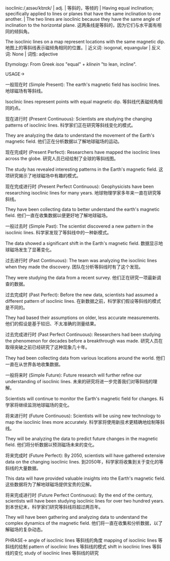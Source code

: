 isoclinic:/ˌaɪsəʊˈklɪnɪk/ | adj. | 等斜的，等倾的 | Having equal inclination; specifically applied to lines or planes that have the same inclination to one another. | The two lines are isoclinic because they have the same angle of inclination to the horizontal plane. 这两条线是等斜的，因为它们与水平面有相同的倾斜角。

The isoclinic lines on a map represent locations with the same magnetic dip. 地图上的等斜线表示磁倾角相同的位置。| 近义词: isogonal, equangular | 反义词: None | 词性: adjective

Etymology: From Greek *isos* "equal" + *klinein* "to lean, incline".

USAGE->

一般现在时 (Simple Present):
The earth's magnetic field has isoclinic lines. 地球磁场有等斜线。

Isoclinic lines represent points with equal magnetic dip. 等斜线代表磁倾角相同的点。


现在进行时 (Present Continuous):
Scientists are studying the changing patterns of isoclinic lines. 科学家们正在研究等斜线变化的模式。

They are analyzing the data to understand the movement of the Earth's magnetic field.  他们正在分析数据以了解地球磁场的运动。


现在完成时 (Present Perfect):
Researchers have mapped the isoclinic lines across the globe. 研究人员已经绘制了全球的等斜线图。

The study has revealed interesting patterns in the Earth's magnetic field. 这项研究揭示了地球磁场中有趣的模式。


现在完成进行时 (Present Perfect Continuous):
Geophysicists have been researching isoclinic lines for many years. 地球物理学家多年来一直在研究等斜线。

They have been collecting data to better understand the earth's magnetic field. 他们一直在收集数据以便更好地了解地球磁场。


一般过去时 (Simple Past):
The scientist discovered a new pattern in the isoclinic lines. 科学家发现了等斜线中的一种新模式。

The data showed a significant shift in the Earth's magnetic field. 数据显示地球磁场发生了显著变化。


过去进行时 (Past Continuous):
The team was analyzing the isoclinic lines when they made the discovery.  团队在分析等斜线时有了这个发现。

They were studying the data from a recent survey. 他们正在研究一项最新调查的数据。


过去完成时 (Past Perfect):
Before the new data, scientists had assumed a different pattern of isoclinic lines.  在新数据之前，科学家们假设等斜线的模式是不同的。

They had based their assumptions on older, less accurate measurements. 他们的假设是基于较旧、不太准确的测量结果。


过去完成进行时 (Past Perfect Continuous):
Researchers had been studying the phenomenon for decades before a breakthrough was made.  研究人员在取得突破之前已经研究了这种现象几十年。

They had been collecting data from various locations around the world.  他们一直在从世界各地收集数据。


一般将来时 (Simple Future):
Future research will further refine our understanding of isoclinic lines. 未来的研究将进一步完善我们对等斜线的理解。

Scientists will continue to monitor the Earth's magnetic field for changes. 科学家将继续监测地球磁场的变化。


将来进行时 (Future Continuous):
Scientists will be using new technology to map the isoclinic lines more accurately. 科学家将使用新技术更精确地绘制等斜线。

They will be analyzing the data to predict future changes in the magnetic field. 他们将分析数据以预测磁场未来的变化。


将来完成时 (Future Perfect):
By 2050, scientists will have gathered extensive data on the changing isoclinic lines. 到2050年，科学家将收集到关于变化的等斜线的大量数据。

This data will have provided valuable insights into the Earth's magnetic field. 这些数据将为了解地球磁场提供宝贵的见解。


将来完成进行时 (Future Perfect Continuous):
By the end of the century, scientists will have been studying isoclinic lines for over two hundred years.  到本世纪末，科学家们研究等斜线将超过两百年。

They will have been gathering and analyzing data to understand the complex dynamics of the magnetic field. 他们将一直在收集和分析数据，以了解磁场的复杂动态。


PHRASE->
angle of isoclinic lines 等斜线的角度
mapping of isoclinic lines 等斜线的绘制
pattern of isoclinic lines 等斜线的模式
shift in isoclinic lines 等斜线的变化
study of isoclinic lines 等斜线的研究
